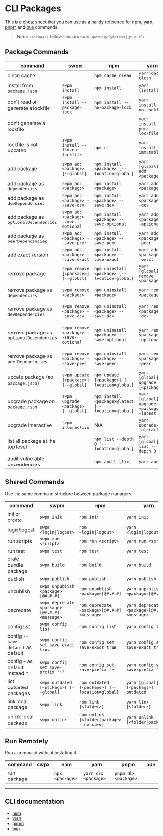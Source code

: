 # CLI Packages

This is a cheat sheet that you can use as a handy reference for [npm](https://www.npmjs.com/), [yarn](https://yarnpkg.com/), [pnpm](https://pnpm.io/) and [bun](https://bun.sh/) commands.

> Note: `<package>` follow this structure `<package[@latest|@#.#.#]>`

## Package Commands

| command                                     | swpm                                    | npm                                                 | yarn                                            | pnpm                                            | bun           |
| ------------------------------------------- | --------------------------------------- | --------------------------------------------------- | ----------------------------------------------- | ----------------------------------------------- | ------------- |
| clean cache                                 |                                         | `npm cache clean`                                   | `yarn cache clean`                              |                                                 |               |
| install from `package.json`                 | `swpm install`                          | `npm install`                                       | `yarn [install]`                                | `pnpm install`                                  | `bun install` |
| don't read or generate a lockfile           | `swpm install --package-lock`           | `npm install --no-package-lock`                     | `yarn install --no-lockfile`                    |  N/A                                            | N/A           |
| don't generate a lockfile                   |                                         |                                                     | `yarn install --pure-lockfile`                  |                                                 |               |
| lockfile is not updated                     | `swpm install --frozen-lockfile`        | `npm ci`                                            | `yarn install --immutable`                      | `pnpm install --frozen-lockfile`                | `bun install --no-save`        |
| add package                                 | `swpm add <package> [--global]`         | `npm install <package> [--location=global]`         | `yarn [global] add <package>`                   | `pnpm add <package> [--global]`                 | `bun add <package> [--global]` |
| add package as `dependencies`               | `swpm add <package>`                    | `npm install <package>`                             | `yarn add <package>`                            | `pnpm add <package>`                            |               |
| add package as `devDependencies`            | `swpm add <package> --save-dev`         | `npm install <package> --save-dev`                  | `yarn add <package> --dev`                      | `pnpm add <package> --save-dev`                 |               |
| add package as `optionalDependencies`       | `swpm add <package> --save-optional`    | `npm install <package> --save-optional`             | `yarn add <package> --optional`                 | `pnpm add <package> --save-optional`            |               |
| add package as `peerDependencies`           | `swpm add <package> --save-peer`        | `npm install <package> --save-peer`                 | `yarn add <package> --peer`                     | `pnpm add <package> --save-peer`                |               |
| add exact version                           | `swpm add <package> --save-exact`       | `npm install <package> --save-exact`                | `yarn add <package> --exact`                    | `pnpm add <package> --save-exact`               |               |
| remove package                              | `swpm remove [<package>] [--global]`    | `npm uninstall <package> [--location=global]`       | `yarn [global] remove <package>`                | `pnpm uninstall <package> [--global]`           | `swpm remove [<package>] [--global]` |
| remove package as `dependencies`            | `swpm remove <package>`                 | `npm uninstall <package>`                           | `yarn remove <package>`                         | `pnpm uninstall <package>`                      | `swpm remove <package>`              |
| remove package as `devDependencies`         | `swpm remove <package> --save-dev`      | `npm uninstall <package> --save-dev`                | `yarn remove <package> --dev`                   | `pnpm uninstall <package> --save-dev`           |               |
| remove package as `optionalDependencies`    | `swpm remove <package> --save-optional` | `npm uninstall <package> --save-optional`           | `yarn remove <package> --optional`              | `pnpm uninstall <package> --save-optional`      |               |
| remove package as `peerDependencies`        | `swpm remove <package> --save-peer`     | `npm uninstall <package> --save-peer`               | `yarn remove <package> --peer`                  | `pnpm uninstall <package> --save-peer`          |               |
| update package (no `package.json`)          | `swpm update [<package>] [--global]`    | `npm update [<package>] [--location=global]`        | `yarn [global] upgrade [<package>]`             | `pnpm update [<package>] [--global]`            |               |
| upgrade package on `package.json`           | `swpm upgrade <package> [--global]`     | `npm install <package>@latest [--location=global]`  | `yarn [global] upgrade <package> --latest`      | `pnpm update <package> --latest [--global]`     | N/A           |
| upgrade interactive                         | `swpm interactive`                      | N/A                                                 | `yarn upgrade-interactive`                      | `pnpm update --interactive`                     | N/A           |
| list all package at the top level           |                                         | `npm list --depth 0 [--location=global]`            | `yarn [global] list --depth 0`                  | `pnpm list --depth 0 [--global]`                |               |
| audit vulnerable dependencies               |                                         | `npm audit [fix]`                                   | `yarn audit`                                    | `pnpm audit [--fix]`                            |               |

## Shared Commands

Use the same command structure between package managers.

| command                                | swpm                                         | npm                                            | yarn                                            | pnpm                                            | bun |
| -------------------------------------- | -------------------------------------------- | ---------------------------------------------- | ----------------------------------------------- | ----------------------------------------------- | --- |
| init or create                         | `swpm init`                                  | `npm init`                                     | `yarn init`                                     | `pnpm init`                                     | `bun init`            |
| login/logout                           | `swpm <login\|logout>`                       | `npm <login\|logout>`                          | `yarn <login\|logout>`                          | `pnpm <login\|logout>`                          |     |
| run scripts                            | `swpm run <script>`                          | `npm run <script>`                             | `yarn run <script>`                             | `pnpm [run] <script>`                           | `yarn [run] <script>` |
| run test                               | `swpm test`                                  | `npm test`                                     | `yarn test`                                     | `pnpm test`                                     |     |
| crate bundle package                   | `swpm build`                                 | `npm build`                                    | `yarn build`                                    | `pnpm build`                                    |     |
| publish                                | `swpm publish`                               | `npm publish`                                  | `yarn publish`                                  | `pnpm publish`                                  |     |
| unpublish                              | `swpm unpublish <package>[@#.#.#]`           | `npm unpublish <package>[@#.#.#]`              | `yarn unpublish <package>[@#.#.#]`              | `pnpm unpublish <package>[@#.#.#]`              |     |
| deprecate                              | `swpm deprecate <package>[@#.#.#] <message>` | `npm deprecate <package>[@#.#.#] <message>`    | `yarn deprecate <package>[@#.#.#] <message>`    | `pnpm deprecate <package>[@#.#.#] <message>`    |     |
| config list                            | `swpm config list`                           | `npm config list`                              | `yarn config list`                              | `pnpm config list`                              |     |
| config `--save-default` as default     | `swpm config set save-exact true`            | `npm config set save-exact true`               | `yarn config set save-exact true`               | `pnpm config set save-exact true`               |     |
| config `~` as default instead `^`      | `swpm config set save-prefix '~'`            | `npm config set save-prefix '~'`               | `yarn config set save-prefix '~'`               | `pnpm config set save-prefix '~'`               |     |
| list outdated packages                 | `swpm outdated [<package>] [--global]`       | `npm outdated [<package>] [--location=global]` | `yarn [global] [<package>] outdated`            | `pnpm outdated [<package>] [--global]`          |     |
| link local package                     | `swpm link`                                  | `npm link [<folder>]`                          | `yarn link [<folder>]`                          | `pnpm link [<folder>]`                          | `bun link [<folder>]`            |
| unlink local package                   | `swpm unlink`                                | `npm unlink [<folder\|package> --no-save]`     | `yarn unlink [<folder\|package>]`               | `pnpm unlink [<folder\|package>]`               | `bun unlink [<folder\|package>]` |

## Run Remotely

Run a command without installing it.

| command                                | swpx | npm                                          | yarn                                            | pnpm                                            | bun |
| -------------------------------------- | ---- | -------------------------------------------- | ----------------------------------------------- | ----------------------------------------------- | --- |
| run package                            |      | `npx <package>`                              | `yarn dlx <package>`                            | `pnpm dlx <package>`                            |     |

---

## CLI documentation

- [npm](https://docs.npmjs.com/cli/v8/commands)
- [yarn](https://classic.yarnpkg.com/en/docs/cli/)
- [pnpm](https://pnpm.io/cli/install)
- [bun](https://github.com/oven-sh/bun#using-bun-as-a-package-manager)
